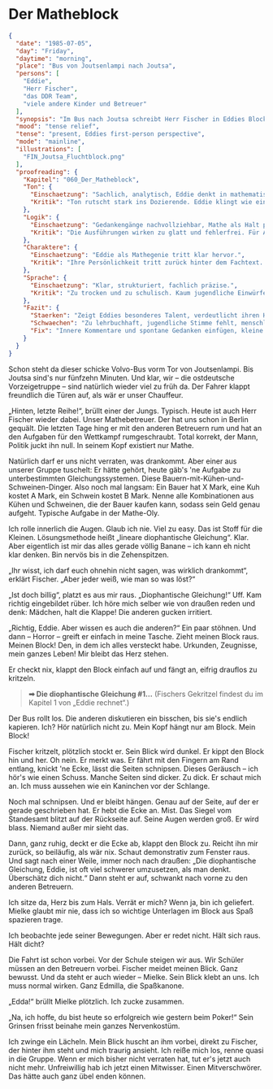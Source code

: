 # Der Matheblock

```json
{
  "date": "1985-07-05",
  "day": "Friday",
  "daytime": "morning",
  "place": "Bus von Joutsenlampi nach Joutsa",
  "persons": [
    "Eddie",
    "Herr Fischer",
    "das DDR Team",
    "viele andere Kinder und Betreuer"
  ],
  "synopsis": "Im Bus nach Joutsa schreibt Herr Fischer in Eddies Block, entdeckt dabei ihre versteckten Dokumente, verrät sie aber nicht.",
  "mood": "tense relief",
  "tense": "present, Eddies first-person perspective",
  "mode": "mainline",
  "illustrations": [
    "FIN_Joutsa_Fluchtblock.png"
  ],
  "proofreading": {
    "Kapitel": "060_Der_Matheblock",
    "Ton": {
      "Einschaetzung": "Sachlich, analytisch, Eddie denkt in mathematischen Strukturen.",
      "Kritik": "Ton rutscht stark ins Dozierende. Eddie klingt wie eine Lehrerin, nicht wie eine 17-Jährige, die sich Mut macht. Die jugendliche Stimme geht verloren."
    },
    "Logik": {
      "Einschaetzung": "Gedankengänge nachvollziehbar, Mathe als Halt plausibel.",
      "Kritik": "Die Ausführungen wirken zu glatt und fehlerfrei. Für Authentizität fehlen kleine Irrtümer, Zweifel oder chaotische Assoziationen."
    },
    "Charaktere": {
      "Einschaetzung": "Eddie als Mathegenie tritt klar hervor.",
      "Kritik": "Ihre Persönlichkeit tritt zurück hinter dem Fachtext. Menschliche Regungen (Frust, Stolz, Humor) fehlen weitgehend."
    },
    "Sprache": {
      "Einschaetzung": "Klar, strukturiert, fachlich präzise.",
      "Kritik": "Zu trocken und zu schulisch. Kaum jugendliche Einwürfe oder rotzig-freche Kommentare, die Eddie sonst lebendig machen."
    },
    "Fazit": {
      "Staerken": "Zeigt Eddies besonderes Talent, verdeutlicht ihren Halt in Mathe.",
      "Schwaechen": "Zu lehrbuchhaft, jugendliche Stimme fehlt, menschliche Seite von Eddie wird unsichtbar.",
      "Fix": "Innere Kommentare und spontane Gedanken einfügen, kleine Patzer oder Selbstzweifel zulassen, Mathepassagen straffen und mit Eddie-Humor färben."
    }
  }
}
```

Schon steht da dieser schicke Volvo-Bus vorm Tor von Joutsenlampi. Bis Joutsa
sind's nur fünfzehn Minuten. Und klar, wir – die ostdeutsche Vorzeigetruppe –
sind natürlich wieder viel zu früh da. Der Fahrer klappt freundlich die Türen
auf, als wär er unser Chauffeur.

„Hinten, letzte Reihe!“, brüllt einer der Jungs. Typisch. Heute ist auch Herr
Fischer wieder dabei. Unser Mathebetreuer. Der hat uns schon in Berlin gequält.
Die letzten Tage hing er mit den anderen Betreuern rum und hat an den Aufgaben
für den Wettkampf rumgeschraubt. Total korrekt, der Mann, Politik juckt ihn
null. In seinem Kopf existiert nur Mathe.

Natürlich darf er uns nicht verraten, was drankommt. Aber einer aus unserer
Gruppe tuschelt: Er hätte gehört, heute gäb's 'ne Aufgabe zu unterbestimmten
Gleichungssystemen. Diese Bauern-mit-Kühen-und-Schweinen-Dinger. Also noch mal
langsam: Ein Bauer hat X Mark, eine Kuh kostet A Mark, ein Schwein kostet B
Mark. Nenne alle Kombinationen aus Kühen und Schweinen, die der Bauer kaufen
kann, sodass sein Geld genau aufgeht. Typische Aufgabe in der Mathe-Oly.

Ich rolle innerlich die Augen. Glaub ich nie. Viel zu easy. Das ist Stoff für
die Kleinen. Lösungsmethode heißt „lineare diophantische Gleichung“. Klar. Aber
eigentlich ist mir das alles gerade völlig Banane – ich kann eh nicht klar
denken. Bin nervös bis in die Zehenspitzen.

„Ihr wisst, ich darf euch ohnehin nicht sagen, was wirklich drankommt“, erklärt
Fischer. „Aber jeder weiß, wie man so was löst?“

„Ist doch billig“, platzt es aus mir raus. „Diophantische Gleichung!“ Uff. Kam
richtig eingebildet rüber. Ich höre mich selber wie von draußen reden und denk:
Mädchen, halt die Klappe! Die anderen gucken irritiert.

„Richtig, Eddie. Aber wissen es auch die anderen?“ Ein paar stöhnen. Und dann –
Horror – greift er einfach in meine Tasche. Zieht meinen Block raus. Meinen
Block! Den, in dem ich alles versteckt habe. Urkunden, Zeugnisse, mein ganzes
Leben! Mir bleibt das Herz stehen.

Er checkt nix, klappt den Block einfach auf und fängt an, eifrig drauflos zu
kritzeln.

> **➡ Die diophantische Gleichung #1…**
> (Fischers Gekritzel findest du im Kapitel 1 von „Eddie rechnet“.)

Der Bus rollt los. Die anderen diskutieren ein bisschen, bis sie's endlich
kapieren. Ich? Hör natürlich nicht zu. Mein Kopf hängt nur am Block. Mein Block!

Fischer kritzelt, plötzlich stockt er. Sein Blick wird dunkel. Er kippt den
Block hin und her. Oh nein. Er merkt was. Er fährt mit den Fingern am Rand
entlang, knickt 'ne Ecke, lässt die Seiten schnipsen. Dieses Geräusch – ich
hör's wie einen Schuss. Manche Seiten sind dicker. Zu dick. Er schaut mich an.
Ich muss aussehen wie ein Kaninchen vor der Schlange.

Noch mal schnipsen. Und er bleibt hängen. Genau auf der Seite, auf der er gerade
geschrieben hat. Er hebt die Ecke an. Mist. Das Siegel vom Standesamt blitzt auf
der Rückseite auf. Seine Augen werden groß. Er wird blass. Niemand außer mir
sieht das.

Dann, ganz ruhig, deckt er die Ecke ab, klappt den Block zu. Reicht ihn mir
zurück, so beiläufig, als wär nix. Schaut demonstrativ zum Fenster raus. Und
sagt nach einer Weile, immer noch nach draußen: „Die diophantische Gleichung,
Eddie, ist oft viel schwerer umzusetzen, als man denkt. Überschätz dich nicht.“
Dann steht er auf, schwankt nach vorne zu den anderen Betreuern.

Ich sitze da, Herz bis zum Hals. Verrät er mich? Wenn ja, bin ich geliefert.
Mielke glaubt mir nie, dass ich so wichtige Unterlagen im Block aus Spaß
spazieren trage.

Ich beobachte jede seiner Bewegungen. Aber er redet nicht. Hält sich raus. Hält
dicht?

Die Fahrt ist schon vorbei. Vor der Schule steigen wir aus. Wir Schüler müssen
an den Betreuern vorbei. Fischer meidet meinen Blick. Ganz bewusst. Und da steht
er auch wieder – Mielke. Sein Blick klebt an uns. Ich muss normal wirken. Ganz
Edmilla, die Spaßkanone.

„Edda!“ brüllt Mielke plötzlich. Ich zucke zusammen.

„Na, ich hoffe, du bist heute so erfolgreich wie gestern beim Poker!“ Sein
Grinsen frisst beinahe mein ganzes Nervenkostüm.

Ich zwinge ein Lächeln. Mein Blick huscht an ihm vorbei, direkt zu Fischer, der
hinter ihm steht und mich traurig ansieht. Ich reiße mich los, renne quasi in
die Gruppe. Wenn er mich bisher nicht verraten hat, tut er's jetzt auch nicht
mehr. Unfreiwillig hab ich jetzt einen Mitwisser. Einen Mitverschwörer. Das
hätte auch ganz übel enden können.
